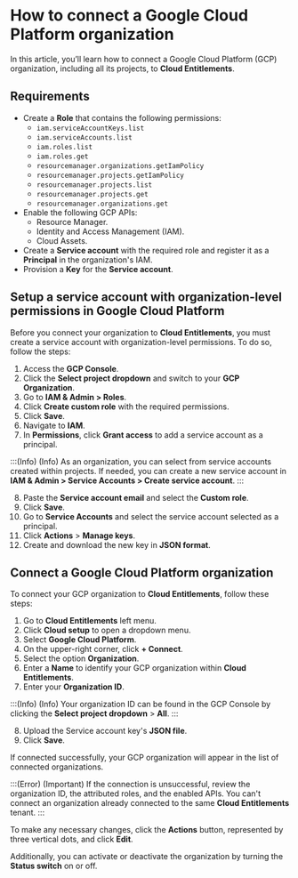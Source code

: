 # How to connect a Google Cloud Platform organization

In this article, you’ll learn how to connect a Google Cloud Platform (GCP) organization, including all its projects, to **Cloud Entitlements**.

## Requirements

- Create a **Role** that contains the following permissions:
    - `iam.serviceAccountKeys.list`
    - `iam.serviceAccounts.list`
    - `iam.roles.list` 
    - `iam.roles.get`
    - `resourcemanager.organizations.getIamPolicy`
    - `resourcemanager.projects.getIamPolicy`
    - `resourcemanager.projects.list`
    - `resourcemanager.projects.get`
    - `resourcemanager.organizations.get`
- Enable the following GCP APIs:
    - Resource Manager.
    - Identity and Access Management (IAM).
    - Cloud Assets.
- Create a **Service account** with the required role and register it as a **Principal** in the organization's IAM.
- Provision a **Key** for the **Service account**.

## Setup a service account with organization-level permissions in Google Cloud Platform

Before you connect your organization to **Cloud Entitlements**, you must create a service account with organization-level permissions. To do so, follow the steps:

1. Access the **GCP Console**.
2. Click the **Select project dropdown** and switch to your **GCP Organization**.
3. Go to **IAM & Admin > Roles**.
4. Click **Create custom role** with the required permissions.
5. Click **Save**.
6. Navigate to **IAM**.
7. In **Permissions**, click **Grant access** to add a service account as a principal.

:::(Info) (Info)
As an organization, you can select from service accounts created within projects. If needed, you can create a new service account in **IAM & Admin > Service Accounts > Create service account**.
:::

8. Paste the **Service account email** and select the **Custom role**.
9. Click **Save**.
10. Go to **Service Accounts** and select the service account selected as a principal.
11. Click **Actions** > **Manage keys**.
12. Create and download the new key in **JSON format**.

## Connect a Google Cloud Platform organization

To connect your GCP organization to **Cloud Entitlements**, follow these steps:

1. Go to **Cloud Entitlements** left menu.
2. Click **Cloud setup** to open a dropdown menu.
3. Select **Google Cloud Platform**.
4. On the upper-right corner, click **+ Connect**.
5. Select the option **Organization**.
6. Enter a **Name** to identify your GCP organization within **Cloud Entitlements**.
7. Enter your **Organization ID**.

:::(Info) (Info)
Your organization ID can be found in the GCP Console by clicking the **Select project dropdown** > **All**.
:::

8. Upload the Service account key's **JSON file**.
9. Click **Save**.

If connected successfully, your GCP organization will appear in the list of connected organizations.

:::(Error) (Important)
If the connection is unsuccessful, review the organization ID, the attributed roles, and the enabled APIs. You can't connect an organization already connected to the same **Cloud Entitlements** tenant.
:::

To make any necessary changes, click the **Actions** button, represented by three vertical dots, and click **Edit**.

Additionally, you can activate or deactivate the organization by turning the **Status switch** on or off.